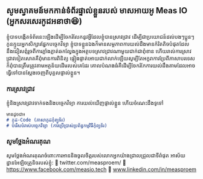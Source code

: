 ## សូមស្វាគមន៍មកកាន់ទំព័រផ្ទាល់ខ្លួនរបស់ មាសអាយអូ Meas IO (អ្នកសរសេរកូដអនាថា:laughing:)

ខ្ញុំបាទបង្កើតទំព័រនេះឡើងដើម្បីចែករំលែកនូវអ្វីដែលខ្ញុំបានស្រាវជ្រាវ ដើម្បីជាប្រយោជន៍ដល់បងៗប្អូនៗកូនក្មួយអ្នកសិក្សារផ្នែកបច្ចេកវិទ្យា ខ្ញុំបាទខ្លួនឯងក៏មានសម្ថភាពការយល់ដឹងមានកំរិតតិចបំផុតដែលនឹងជៀសពុំរួចពីការភ្លាំងភ្លាត់ឆកល្វែងក្នុងអត្ថបទស្រាវជ្រាវណាមួយជាក់ជាពុំខាន ហើយរាល់ការស្រាវជ្រាវទៀតសោតគឺពុំមានការពិនិត្យ
ផ្ទៀងផ្ទាត់អោយជាក់លាក់ឡើយសូម្បីតែអក្ខរាការប្រែពីភាសាបរទេសក៏ពុំបានត្រឹមត្រូវតាមអត្ថន័យដើមរបស់គេដែរ គោលបំណងធំគឺដើម្បីចែករំកែការយល់ដឹងតាមដែលអាចធ្វើទៅបានស្ដែងចេញពីបុគ្គលផ្ទាល់ខ្លួន។
### ការស្រាវជ្រាវ

ខ្ញុំនិងស្រាវជ្រាវទាក់ទងនិងបច្ចេកវិទ្យា ការយល់ឃើញផ្ទាល់ខ្លួន ហើយចំណេះដឹងទូទៅ

```markdown
មានដូចជា៖
# កូដ-Code (ភាសាកូដកុំព្យូទ័រ)
# បំរើសបំរាស់បច្ចេកវិទ្យា (ការប្រើប្រាស់ប្រព័ន្ធកម្មវិធីកុំព្យូទ័រ)
```
### សូមថ្លែងអំណរគុណ
សូមថ្លែងអំណរគុណចំពោះការអាននិងចូលចិត្តរបស់លោកអ្នកយ៉ាងជ្រាលជ្រួលជាទីពំផុត
អាស័យដ្ឋានអែឡិចត្រូនិចរបស់ខ្ញុំ:
:link: twitter.com/measproem/
:link: https://www.facebook.com/measio.tech
:link: www.linkedin.com/in/measproem
